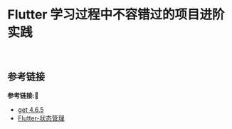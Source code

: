 # Flutter 学习过程中不容错过的项目进阶实践

&emsp;


## 参考链接
**参考链接:🔗**
+ [get 4.6.5](https://pub.flutter-io.cn/packages/get)
+ [Flutter-状态管理](https://blog.csdn.net/jdsjlzx/article/details/125398181)
